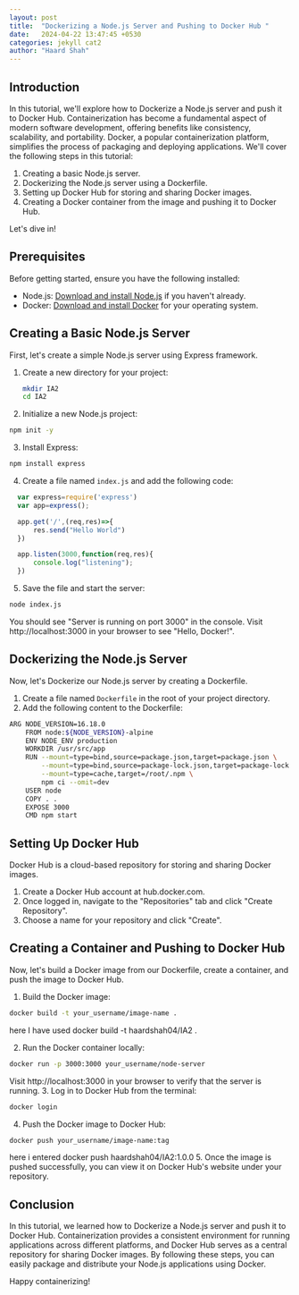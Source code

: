 ```yaml
---
layout: post
title:  "Dockerizing a Node.js Server and Pushing to Docker Hub "
date:   2024-04-22 13:47:45 +0530
categories: jekyll cat2
author: "Haard Shah"
---
```

## Introduction
In this tutorial, we'll explore how to Dockerize a Node.js server and push it to Docker Hub. Containerization has become a fundamental aspect of modern software development, offering benefits like consistency, scalability, and portability. Docker, a popular containerization platform, simplifies the process of packaging and deploying applications. We'll cover the following steps in this tutorial:

1. Creating a basic Node.js server.
2. Dockerizing the Node.js server using a Dockerfile.
3. Setting up Docker Hub for storing and sharing Docker images.
4. Creating a Docker container from the image and pushing it to Docker Hub.

Let's dive in!

## Prerequisites
Before getting started, ensure you have the following installed:
- Node.js: [Download and install Node.js](https://nodejs.org/) if you haven't already.
- Docker: [Download and install Docker](https://www.docker.com/get-started) for your operating system.


## Creating a Basic Node.js Server
First, let's create a simple Node.js server using Express framework.

1. Create a new directory for your project:
   ```bash
   mkdir IA2
   cd IA2
   ```
2. Initialize a new Node.js project:
  ```bash
  npm init -y
  ```
3. Install Express:
  ```bash
  npm install express
  ```
4. Create a file named `index.js` and add the following code:
  ```javascript
    var express=require('express')
    var app=express();

    app.get('/',(req,res)=>{
        res.send("Hello World")
    })

    app.listen(3000,function(req,res){
        console.log("listening");
    })
  ```
5. Save the file and start the server:
  ```bash
  node index.js
  ```

You should see "Server is running on port 3000" in the console. Visit http://localhost:3000 in your browser to see "Hello, Docker!".

## Dockerizing the Node.js Server
Now, let's Dockerize our Node.js server by creating a Dockerfile.

1. Create a file named `Dockerfile` in the root of your project directory.
2. Add the following content to the Dockerfile:
  ```bash
  ARG NODE_VERSION=16.18.0
      FROM node:${NODE_VERSION}-alpine
      ENV NODE_ENV production
      WORKDIR /usr/src/app
      RUN --mount=type=bind,source=package.json,target=package.json \
          --mount=type=bind,source=package-lock.json,target=package-lock.json \
          --mount=type=cache,target=/root/.npm \
          npm ci --omit=dev
      USER node
      COPY . .
      EXPOSE 3000
      CMD npm start
  ```
    

## Setting Up Docker Hub
Docker Hub is a cloud-based repository for storing and sharing Docker images.

1. Create a Docker Hub account at hub.docker.com.
2. Once logged in, navigate to the "Repositories" tab and click "Create Repository".
3. Choose a name for your repository and click "Create".


## Creating a Container and Pushing to Docker Hub
Now, let's build a Docker image from our Dockerfile, create a container, and push the image to Docker Hub.

1. Build the Docker image:
  ```bash
  docker build -t your_username/image-name .
  ```
  here I have used docker build -t haardshah04/IA2 .

2. Run the Docker container locally:
  ```bash
  docker run -p 3000:3000 your_username/node-server
  ```
  Visit http://localhost:3000 in your browser to verify that the server is running.
3. Log in to Docker Hub from the terminal:
  ```bash
  docker login
  ```
4. Push the Docker image to Docker Hub:
  ```bash
  docker push your_username/image-name:tag
  ```
  here i entered docker push haardshah04/IA2:1.0.0
5. Once the image is pushed successfully, you can view it on Docker Hub's website under your repository.

## Conclusion

In this tutorial, we learned how to Dockerize a Node.js server and push it to Docker Hub. Containerization provides a consistent environment for running applications across different platforms, and Docker Hub serves as a central repository for sharing Docker images. By following these steps, you can easily package and distribute your Node.js applications using Docker.

Happy containerizing!

